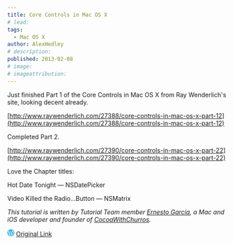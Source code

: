 ```yaml
---
title: Core Controls in Mac OS X
# lead:
tags:
  - Mac OS X
author: AlexHedley
# description:
published: 2013-02-08
# image:
# imageattribution:
---
```


Just finished Part 1 of the Core Controls in Mac OS X from Ray Wenderlich's site, looking decent already.

[http://www.raywenderlich.com/27388/core-controls-in-mac-os-x-part-12](http://www.raywenderlich.com/27388/core-controls-in-mac-os-x-part-12)

Completed Part 2.

[http://www.raywenderlich.com/27390/core-controls-in-mac-os-x-part-22](http://www.raywenderlich.com/27390/core-controls-in-mac-os-x-part-22)

Love the Chapter titles:

Hot Date Tonight — NSDatePicker

Video Killed the Radio…Button — NSMatrix

_This tutorial is written by Tutorial Team member [Ernesto García](http://www.raywenderlich.com/about#ernestogarcia), a Mac and iOS developer and founder of [CocoaWithChurros](http://www.cocoawithchurros.com/)._

![Wordpress](../images/wordpress.png "Wordpress") [Original Link](https://alexhedley.wordpress.com/2013/02/08/core-controls-in-mac-os-x-part-12/)

